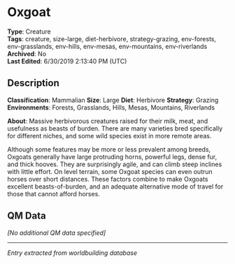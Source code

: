 # Oxgoat

**Type**: Creature  
**Tags**: creature, size-large, diet-herbivore, strategy-grazing, env-forests, env-grasslands, env-hills, env-mesas, env-mountains, env-riverlands  
**Archived**: No  
**Last Edited**: 6/30/2019 2:13:40 PM (UTC)

## Description
**Classification**:
Mammalian
**Size**:
Large
**Diet**:
Herbivore
**Strategy**:
Grazing
**Environments**:
Forests, Grasslands, Hills, Mesas, Mountains, Riverlands

**About**:
Massive herbivorous creatures raised for their milk, meat, and usefulness as beasts of burden. There are many varieties bred specifically for different niches, and some wild species exist in more remote areas.

Although some features may be more or less prevalent among breeds, Oxgoats generally have large protruding horns, powerful legs, dense fur, and thick hooves. They are surprisingly agile, and can climb steep inclines with little effort. On level terrain, some Oxgoat species can even outrun horses over short distances. These factors combine to make Oxgoats excellent beasts-of-burden, and an adequate alternative mode of travel for those that cannot afford horses.

## QM Data
*[No additional QM data specified]*

---
*Entry extracted from worldbuilding database*
